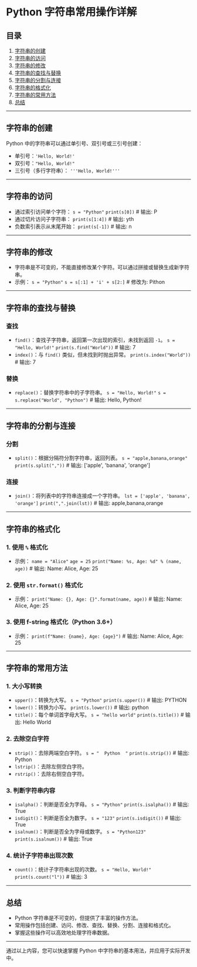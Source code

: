 # Python 字符串常用操作详解

## 目录
1. [字符串的创建](#字符串的创建)
2. [字符串的访问](#字符串的访问)
3. [字符串的修改](#字符串的修改)
4. [字符串的查找与替换](#字符串的查找与替换)
5. [字符串的分割与连接](#字符串的分割与连接)
6. [字符串的格式化](#字符串的格式化)
7. [字符串的常用方法](#字符串的常用方法)
8. [总结](#总结)

---

## 字符串的创建
Python 中的字符串可以通过单引号、双引号或三引号创建：
- 单引号：`'Hello, World!'`
- 双引号：`"Hello, World!"`
- 三引号（多行字符串）：
`'''Hello,
World!'''`
---

## 字符串的访问
- 通过索引访问单个字符：
`s = "Python"`
`print(s[0])`  # 输出: P
- 通过切片访问子字符串：
`print(s[1:4])`  # 输出: yth
- 负数索引表示从末尾开始：
`print(s[-1])`  # 输出: n

---

## 字符串的修改
- 字符串是不可变的，不能直接修改某个字符。可以通过拼接或替换生成新字符串。
- 示例：
`s = "Python"`
`s = s[:1] + 'i' + s[2:]`  # 修改为: Pithon

---

## 字符串的查找与替换

### 查找
- `find()`：查找子字符串，返回第一次出现的索引，未找到返回 `-1`。
`s = "Hello, World!"`
`print(s.find("World"))`  # 输出: 7
- `index()`：与 `find()` 类似，但未找到时抛出异常。
`print(s.index("World"))`  # 输出: 7

### 替换
- `replace()`：替换字符串中的子字符串。
`s = "Hello, World!"`
`s = s.replace("World", "Python")`  # 输出: Hello, Python!

---

## 字符串的分割与连接

### 分割
- `split()`：根据分隔符分割字符串，返回列表。
`s = "apple,banana,orange"`
`print(s.split(","))`  # 输出: ['apple', 'banana', 'orange']

### 连接
- `join()`：将列表中的字符串连接成一个字符串。
`lst = ['apple', 'banana', 'orange']`
`print(",".join(lst))`  # 输出: apple,banana,orange

---

## 字符串的格式化

### 1. 使用 `%` 格式化
- 示例：
`name = "Alice"`
`age = 25`
`print("Name: %s, Age: %d" % (name, age))`  # 输出: Name: Alice, Age: 25

### 2. 使用 `str.format()` 格式化
- 示例：
`print("Name: {}, Age: {}".format(name, age))`  # 输出: Name: Alice, Age: 25

### 3. 使用 f-string 格式化（Python 3.6+）
- 示例：
`print(f"Name: {name}, Age: {age}")`  # 输出: Name: Alice, Age: 25

---

## 字符串的常用方法

### 1. 大小写转换
- `upper()`：转换为大写。
`s = "Python"`
`print(s.upper())`  # 输出: PYTHON
- `lower()`：转换为小写。
`print(s.lower())`  # 输出: python
- `title()`：每个单词首字母大写。
`s = "hello world"`
`print(s.title())`  # 输出: Hello World

### 2. 去除空白字符
- `strip()`：去除两端空白字符。
`s = "  Python  "`
`print(s.strip())`  # 输出: Python
- `lstrip()`：去除左侧空白字符。
- `rstrip()`：去除右侧空白字符。

### 3. 判断字符串内容
- `isalpha()`：判断是否全为字母。
`s = "Python"`
`print(s.isalpha())`  # 输出: True
- `isdigit()`：判断是否全为数字。
`s = "123"`
`print(s.isdigit())`  # 输出: True
- `isalnum()`：判断是否全为字母或数字。
`s = "Python123"`
`print(s.isalnum())`  # 输出: True

### 4. 统计子字符串出现次数
- `count()`：统计子字符串出现的次数。
`s = "Hello, World!"`
`print(s.count("l"))`  # 输出: 3

---

## 总结
- Python 字符串是不可变的，但提供了丰富的操作方法。
- 常用操作包括创建、访问、修改、查找、替换、分割、连接和格式化。
- 掌握这些操作可以高效地处理字符串数据。

---

通过以上内容，您可以快速掌握 Python 中字符串的基本用法，并应用于实际开发中。
